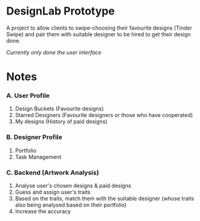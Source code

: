 # DesignLab Prototype
 
A project to allow clients to swipe-choosing their favourite designs (Tinder Swipe) and pair them with suitable designer to be hired to get their design done.

*Currently only done the user interface*

# Notes
### A. User Profile
1. Design Buckets (Favourite designs)
2. Starred Designers (Favourite designers or those who have cooperated)
3. My designs (History of paid designs)

### B. Designer Profile
1. Portfolio
2. Task Management

### C. Backend (Artwork Analysis)
1. Analyse user's chosen designs & paid designs
2. Guess and assign user's traits
3. Based on the traits, match them with the suitable designer (whose traits also being analysed based on their portfolio)
4. Increase the accuracy
